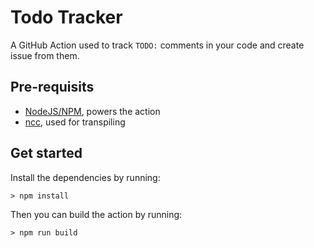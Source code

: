 # Todo Tracker

A GitHub Action used to track `TODO:` comments in your code and create issue from them.

## Pre-requisits

- [NodeJS/NPM](https://nodejs.org/), powers the action
- [ncc](https://github.com/vercel/ncc), used for transpiling

## Get started

Install the dependencies by running:

```
> npm install
```

Then you can build the action by running:

```
> npm run build
```
